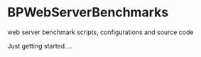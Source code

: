 BPWebServerBenchmarks
=====================

web server benchmark scripts, configurations and source code 

Just getting started....

